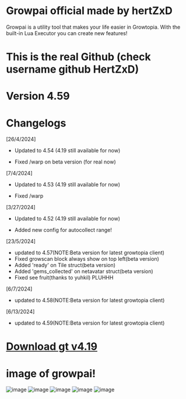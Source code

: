 # Growpai official made by hertZxD
Growpai is a utility tool that makes your life easier in Growtopia. With the built-in Lua Executor you can create new features!
# This is the real Github (check username github HertZxD)

# Version 4.59
# Changelogs
[26/4/2024]
* Updated to 4.54 (4.19 still available for now)

* Fixed /warp on beta version (for real now)

[7/4/2024]
* Updated to 4.53 (4.19 still available for now)

* Fixed /warp

[3/27/2024]
* Updated to 4.52 (4.19 still available for now)

* Added new config for autocollect range!

[23/5/2024]
* updated to 4.57(NOTE:Beta version for latest growtopia client)
* Fixed growscan block always show on top left(beta version)
* Added 'ready' on Tile struct(beta version)
* Added 'gems_collected' on netavatar struct(beta version)
* Fixed see fruit(thanks to yuhkil) PLUHHH

[6/7/2024]
* updated to 4.58(NOTE:Beta version for latest growtopia client)

[6/13/2024]
* updated to 4.59(NOTE:Beta version for latest growtopia client)


# [Download gt v4.19](https://ubistatic-a.akamaihd.net/0098/594764/GrowtopiaInstaller.exe) 

# image of growpai!

![image](https://github.com/HertZxD-ztreh/growpai/assets/173947992/58ad12ca-be65-4155-8799-79d57bfa0dbd)
![image](https://github.com/HertZxD-ztreh/growpai/assets/173947992/9b6fa7a8-4326-4592-8863-0edcaefc1a75)
![image](https://github.com/HertZxD-ztreh/growpai/assets/173947992/fbf48d04-2a18-4c6e-ae82-ccbf5f5f7d8b)
![image](https://github.com/HertZxD-ztreh/growpai/assets/173947992/6760537b-700a-4ca3-920e-a4d06d0472ee)
![image](https://github.com/HertZxD-ztreh/growpai/assets/173947992/ca30df66-b5d2-41a4-ba0a-75945185b2f2)







